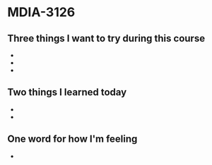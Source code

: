 # MDIA-3126

## Three things I want to try during this course 
- 
- 
- 

## Two things I learned today
- 
- 

## One word for how I'm feeling
- 
